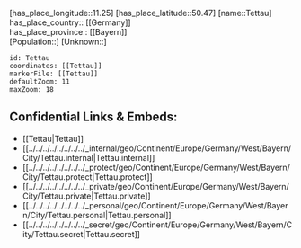 ﻿---
location: [50.47,11.25] 
mapzoom: [7,12] 
mapmarker: city 
type: City
tags:
- geo/City


SpocWebEntityId: 34832
isDeleted: false
confidential: public

---
[has_place_longitude::11.25] 
[has_place_latitude::50.47] 
[name::Tettau] 
has_place_country:: [[Germany]]  
has_place_province:: [[Bayern]]  
[Population::] 
[Unknown::] 


```leaflet
id: Tettau
coordinates: [[Tettau]] 
markerFile: [[Tettau]] 
defaultZoom: 11 
maxZoom: 18
```


## Confidential Links & Embeds: 
- [[Tettau|Tettau]]  
- [[../../../../../../../../_internal/geo/Continent/Europe/Germany/West/Bayern/City/Tettau.internal|Tettau.internal]] 
- [[../../../../../../../../_protect/geo/Continent/Europe/Germany/West/Bayern/City/Tettau.protect|Tettau.protect]] 
- [[../../../../../../../../_private/geo/Continent/Europe/Germany/West/Bayern/City/Tettau.private|Tettau.private]] 
- [[../../../../../../../../_personal/geo/Continent/Europe/Germany/West/Bayern/City/Tettau.personal|Tettau.personal]] 
- [[../../../../../../../../_secret/geo/Continent/Europe/Germany/West/Bayern/City/Tettau.secret|Tettau.secret]] 

